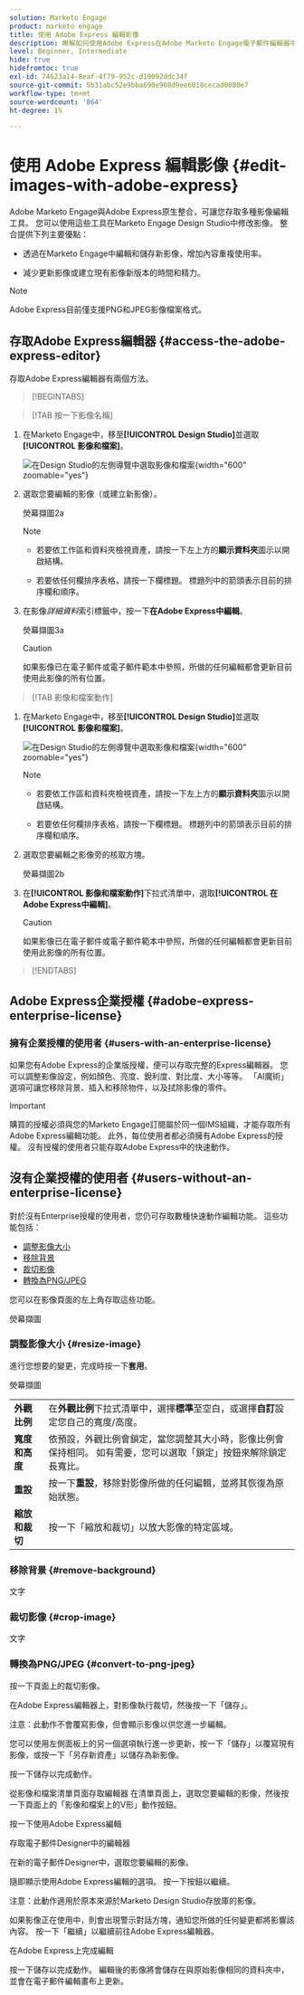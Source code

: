 ```yaml
---
solution: Marketo Engage
product: marketo engage
title: 使用 Adobe Express 編輯影像
description: 瞭解如何使用Adobe Express在Adobe Marketo Engage電子郵件編輯器中編輯影像。
level: Beginner, Intermediate
hide: true
hidefromtoc: true
exl-id: 74623a14-8eaf-4f79-952c-d10092ddc34f
source-git-commit: 5b31abc52e9bba690e908d9ee6018cecad0080e7
workflow-type: tm+mt
source-wordcount: '864'
ht-degree: 1%

---
```


# 使用 Adobe Express 編輯影像 {#edit-images-with-adobe-express}

Adobe Marketo Engage與Adobe Express原生整合，可讓您存取多種影像編輯工具。 您可以使用這些工具在Marketo Engage Design Studio中修改影像。 整合提供下列主要優點：

* 透過在Marketo Engage中編輯和儲存新影像，增加內容重複使用率。

* 減少更新影像或建立現有影像新版本的時間和精力。

>[!NOTE]
>
>Adobe Express目前僅支援PNG和JPEG影像檔案格式。

## 存取Adobe Express編輯器 {#access-the-adobe-express-editor}

存取Adobe Express編輯器有兩個方法。

>[!BEGINTABS]

>[!TAB 按一下影像名稱]

1. 在Marketo Engage中，移至&#x200B;**[!UICONTROL Design Studio]**&#x200B;並選取&#x200B;**[!UICONTROL 影像和檔案]**。

   ![在Design Studio的左側導覽中選取影像和檔案](assets/edit-images-with-adobe-express-1a.png){width="600" zoomable="yes"}

1. 選取您要編輯的影像（或建立新影像）。

   熒幕擷圖2a

   >[!NOTE]
   >
   >* 若要依工作區和資料夾檢視資產，請按一下左上方的&#x200B;**顯示資料夾**&#x200B;圖示以開啟結構。
   >
   >* 若要依任何欄排序表格，請按一下欄標題。 標題列中的箭頭表示目前的排序欄和順序。

1. 在影像&#x200B;_詳細資料_&#x200B;索引標籤中，按一下&#x200B;**在Adobe Express中編輯**。

   熒幕擷圖3a

   >[!CAUTION]
   >
   >如果影像已在電子郵件或電子郵件範本中參照，所做的任何編輯都會更新目前使用此影像的所有位置。

>[!TAB 影像和檔案動作]

1. 在Marketo Engage中，移至&#x200B;**[!UICONTROL Design Studio]**&#x200B;並選取&#x200B;**[!UICONTROL 影像和檔案]**。

   ![在Design Studio的左側導覽中選取影像和檔案](assets/edit-images-with-adobe-express-1b.png){width="600" zoomable="yes"}

   >[!NOTE]
   >
   >* 若要依工作區和資料夾檢視資產，請按一下左上方的&#x200B;**顯示資料夾**&#x200B;圖示以開啟結構。
   >
   >* 若要依任何欄排序表格，請按一下欄標題。 標題列中的箭頭表示目前的排序欄和順序。

1. 選取您要編輯之影像旁的核取方塊。

   熒幕擷圖2b

1. 在&#x200B;**[!UICONTROL 影像和檔案動作]**&#x200B;下拉式清單中，選取&#x200B;**[!UICONTROL 在Adobe Express中編輯]**。

   >[!CAUTION]
   >
   >如果影像已在電子郵件或電子郵件範本中參照，所做的任何編輯都會更新目前使用此影像的所有位置。

>[!ENDTABS]

## Adobe Express企業授權 {#adobe-express-enterprise-license}

### 擁有企業授權的使用者 {#users-with-an-enterprise-license}

如果您有Adobe Express的企業版授權，便可以存取完整的Express編輯器。 您可以調整影像設定，例如顏色、亮度、銳利度、對比度、大小等等。 「AI魔術」選項可讓您移除背景、插入和移除物件，以及拭除影像的零件。

>[!IMPORTANT]
>
>購買的授權必須與您的Marketo Engage訂閱屬於同一個IMS組織，才能存取所有Adobe Express編輯功能。 此外，每位使用者都必須擁有Adobe Express的授權。 沒有授權的使用者[](#users-without-an-enterprise-license)只能存取Adobe Express中的快速動作。

## 沒有企業授權的使用者 {#users-without-an-enterprise-license}

對於沒有Enterprise授權的使用者，您仍可存取數種快速動作編輯功能。 這些功能包括：

* [調整影像大小](#resize-image)
* [移除背景](#remove-background)
* [裁切影像](#crop-image)
* [轉換為PNG/JPEG](#convert-to-png-jpeg)

您可以在影像頁面的左上角存取這些功能。

熒幕擷圖

### 調整影像大小 {#resize-image}

進行您想要的變更，完成時按一下&#x200B;**套用**。

熒幕擷圖

<table><tbody>
  <tr>
    <td><b>外觀比例</b></td>
    <td>在<b>外觀比例</b>下拉式清單中，選擇<b>標準</b>至空白，或選擇<b>自訂</b>設定您自己的寬度/高度。</td>
  </tr>
  <tr>
    <td><b>寬度和高度</b></td>
    <td>依預設，外觀比例會鎖定，當您調整其大小時，影像比例會保持相同。 如有需要，您可以選取「鎖定」按鈕來解除鎖定長寬比。</td>
  </tr>
  <tr>
    <td><b>重設</b></td>
    <td>按一下<b>重設</b>，移除對影像所做的任何編輯，並將其恢復為原始狀態。</td>
  </tr>
  <tr>
    <td><b>縮放和裁切</b></td>
    <td>按一下「縮放和裁切」以放大影像的特定區域。</td>
  </tr>
</tbody>
</table>



### 移除背景 {#remove-background}

文字

### 裁切影像 {#crop-image}

文字

### 轉換為PNG/JPEG {#convert-to-png-jpeg}

按一下頁面上的裁切影像。

在Adobe Express編輯器上，對影像執行裁切，然後按一下「儲存」。

注意：此動作不會覆寫影像，但會顯示影像以供您進一步編輯。

您可以使用左側面板上的另一個選項執行進一步更新，按一下「儲存」以覆寫現有影像，或按一下「另存新資產」以儲存為新影像。

按一下儲存以完成動作。

從影像和檔案清單頁面存取編輯器
在清單頁面上，選取您要編輯的影像，然後按一下頁面上的「影像和檔案上的V形」動作按鈕。

按一下使用Adobe Express編輯

存取電子郵件Designer中的編輯器

在新的電子郵件Designer中，選取您要編輯的影像。

隨即顯示使用Adobe Express編輯的選項。 按一下按鈕以繼續。

注意：此動作適用於原本來源於Marketo Design Studio存放庫的影像。

如果影像正在使用中，則會出現警示對話方塊，通知您所做的任何變更都將影響該內容。 按一下「繼續」以繼續前往Adobe Express編輯器。

在Adobe Express上完成編輯

按一下儲存以完成動作。  編輯後的影像將會儲存在與原始影像相同的資料夾中，並會在電子郵件編輯畫布上更新。
